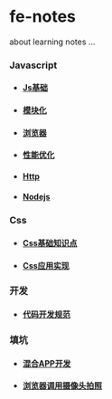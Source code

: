 # fe-notes

  about learning notes ...

### Javascript

- #### [Js基础](javascript/basics.md)
- #### [模块化](javascript/module.md)
- #### [浏览器](javascript/browser.md)
- #### [性能优化](javascript/performance.md)
- #### [Http](javascript/http.md)
- #### [Nodejs](node/basics.md)


### Css

- #### [Css基础知识点](css/basics.md)
- #### [Css应用实现](css/realization.md)

### 开发

- #### [代码开发规范](development/standard.md)

### 填坑

- #### [混合APP开发](development/hybrid.md)
- #### [浏览器调用摄像头拍照](development/camera-shot.md)
